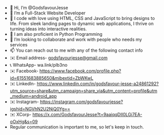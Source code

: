 - 👋 Hi, I’m @GodsfavourJesse
- 👀 I’m a Full-Stack Website Developer
- 👀 I code with love using HTML, CSS and JavaScript to bring designs to life. From sleek landing pages to dynamic web applications, I thrive on turning ideas into interactive realities.
- 👀 I am also proficient in Python Programming
- 💞️ I’m looking to collaborate and work with people who needs my services
- 📫 You can reach out to me with any of the following contact info
- ✉️ Email address- godsfavourjesse@gmail.com
- 📞 WhatsApp- wa.link/plb3no
- ✉️ Facebook- https://www.facebook.com/profile.php?id=61551683885650&mibextid=ZbWKwL
- ✉️ LinkedIn- https://www.linkedin.com/in/godsfavour-jesse-a24861292?utm_source=share&utm_campaign=share_via&utm_content=profile&utm_medium=android_app
- ✉️ Instagram- https://instagram.com/godsfavourjesse?igshid=NGVhN2U2NjQ0Yg==
- ✉️ XCorp- https://x.com/GodsfavourJesse?t=9aaiqqDII0LGi7EA-oOxHg&s=09
- Regular communication is important to me, so let's keep in touch.


<!---
GodsfavourJesse/GodsfavourJesse is a ✨ special ✨ repository because its `README.md` (this file) appears on your GitHub profile.
You can click the Preview link to take a look at your changes.
--->

